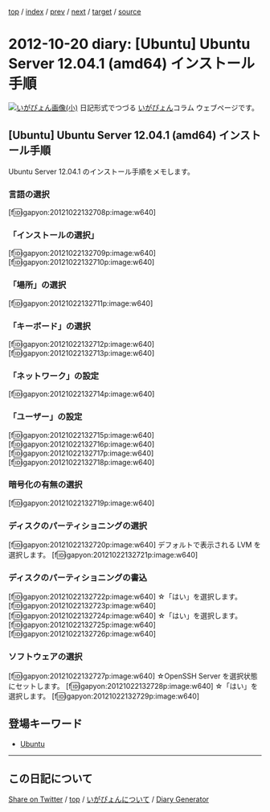 [top](https://igapyon.github.io/diary/) 
 / [index](https://igapyon.github.io/diary/2012/index.html) 
 / [prev](https://igapyon.github.io/diary/2012/ig121019.html) 
 / [next](https://igapyon.github.io/diary/2012/ig121021.html) 
 / [target](https://igapyon.github.io/diary/2012/ig121020.html) 
 / [source](https://github.com/igapyon/diary/blob/gh-pages/2012/ig121020.html.src.md) 

2012-10-20 diary: [Ubuntu] Ubuntu Server 12.04.1  (amd64) インストール手順
=====================================================================================================
[![いがぴょん画像(小)](https://igapyon.github.io/diary/images/iga200306s.jpg "いがぴょん")](https://igapyon.github.io/diary/memo/memoigapyon.html) 日記形式でつづる [いがぴょん](https://igapyon.github.io/diary/memo/memoigapyon.html)コラム ウェブページです。

## [Ubuntu] Ubuntu Server 12.04.1  (amd64) インストール手順

Ubuntu Server 12.04.1 のインストール手順をメモします。


### 言語の選択

[f:id:igapyon:20121022132708p:image:w640]


### 「インストールの選択」

[f:id:igapyon:20121022132709p:image:w640]
[f:id:igapyon:20121022132710p:image:w640]


### 「場所」の選択

[f:id:igapyon:20121022132711p:image:w640]


### 「キーボード」の選択

[f:id:igapyon:20121022132712p:image:w640]
[f:id:igapyon:20121022132713p:image:w640]


### 「ネットワーク」の設定

[f:id:igapyon:20121022132714p:image:w640]


### 「ユーザー」の設定

[f:id:igapyon:20121022132715p:image:w640]
[f:id:igapyon:20121022132716p:image:w640]
[f:id:igapyon:20121022132717p:image:w640]
[f:id:igapyon:20121022132718p:image:w640]


### 暗号化の有無の選択

[f:id:igapyon:20121022132719p:image:w640]


### ディスクのパーティショニングの選択

[f:id:igapyon:20121022132720p:image:w640]
デフォルトで表示される LVM を選択します。
[f:id:igapyon:20121022132721p:image:w640]

### ディスクのパーティショニングの書込

[f:id:igapyon:20121022132722p:image:w640]
☆「はい」を選択します。
[f:id:igapyon:20121022132723p:image:w640]
[f:id:igapyon:20121022132724p:image:w640]
☆「はい」を選択します。
[f:id:igapyon:20121022132725p:image:w640]
[f:id:igapyon:20121022132726p:image:w640]

### ソフトウェアの選択

[f:id:igapyon:20121022132727p:image:w640]
☆OpenSSH Server を選択状態にセットします。
[f:id:igapyon:20121022132728p:image:w640]
☆「はい」を選択します。
[f:id:igapyon:20121022132729p:image:w640]




## 登場キーワード

* [Ubuntu](../keyword/ubuntu.html)

----------------------------------------------------------------------------------------------------

## この日記について

[Share on Twitter](https://twitter.com/intent/tweet?hashtags=igapyon%2Cdiary%2C%E3%81%84%E3%81%8C%E3%81%B4%E3%82%87%E3%82%93%2CUbuntu&text=%5BUbuntu%5D+Ubuntu+Server+12.04.1++%28amd64%29+%E3%82%A4%E3%83%B3%E3%82%B9%E3%83%88%E3%83%BC%E3%83%AB%E6%89%8B%E9%A0%86&url=https%3A%2F%2Figapyon.github.io%2Fdiary%2F2012%2Fig121020.html) / [top](https://igapyon.github.io/diary/) / [いがぴょんについて](https://igapyon.github.io/diary/memo/memoigapyon.html) / [Diary Generator](https://github.com/igapyon/igapyonv3)
